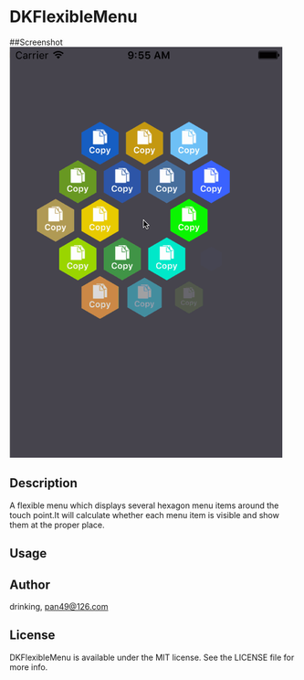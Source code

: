 # DKFlexibleMenu


##Screenshot
![screenshot1](https://raw.githubusercontent.com/drinking/DKFlexibleMenu/master/screenshot/preview.gif)

## Description
A flexible menu which displays several hexagon menu items around the touch point.It will calculate whether each menu item is visible and show them at the proper place.
## Usage


## Author

drinking, pan49@126.com

## License

DKFlexibleMenu is available under the MIT license. See the LICENSE file for more info.
